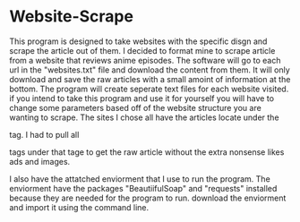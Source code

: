 # Website-Scrape

This program is designed to take websites with the specific disgn and scrape the article out of them.
I decided to format mine to scrape article from a website that reviews anime episodes.
The software will go to each url in the "websites.txt" file and download the content from them.
It will only download and save the raw articles with a small amoint of information at the bottom.
The program will create seperate text files for each website visited.
if you intend to take this program and use it for yourself you will have to change some parameters based off of the website structure you are wanting to scrape.
The sites I chose all have the articles locate under the <div class="KonaBody"> tag. I had to pull all <p> tags under that tage to get the raw article without the extra nonsense likes ads and images.

I also have the attatched enviorment that I use to run the program.
The enviorment have the packages "BeautiifulSoap" and "requests" installed because they are needed for the program to run.
download the enviorment and import it using the command line.

